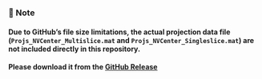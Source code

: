 ### 📌 Note
#### Due to GitHub’s file size limitations, the actual projection data file (`Projs_NVCenter_Multislice.mat` and `Projs_NVCenter_Singleslice.mat`) are not included directly in this repository.  
#### Please download it from the **[GitHub Release](https://github.com/pAET-TBG/Supplementary-Data-Codes/releases/tag/NVCsiminputdata)**

